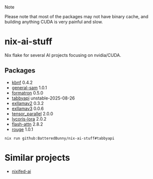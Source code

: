 > [!NOTE]
> Please note that most of the packages may not have binary cache, and building anything CUDA is very painful and slow.

# nix-ai-stuff
Nix flake for several AI projects focusing on nvidia/CUDA.

## Packages
- [kbnf](https://github.com/Dan-Wanna-M/kbnf) 0.4.2
- [general-sam](https://github.com/ModelTC/general-sam-py) 1.0.1
- [formatron](https://github.com/Dan-wanna-M/formatron) 0.5.0
- [tabbyapi](https://github.com/theroyallab/tabbyAPI) unstable-2025-08-26
- [exllamav2](https://github.com/turboderp-org/exllamav2) 0.3.2
- [exllamav3](https://github.com/turboderp-org/exllamav3) 0.0.6
- [tensor_parallel](https://github.com/BlackSamorez/tensor_parallel) 2.0.0
- [lycoris-lora](https://github.com/KohakuBlueleaf/LyCORIS) 2.0.2
- [flash-attn](https://github.com/Dao-AILab/flash-attention) 2.8.2
- [rouge](https://github.com/pltrdy/rouge) 1.0.1

```
nix run github:BatteredBunny/nix-ai-stuff#tabbyapi
```

# Similar projects
- [nixifed-ai](https://github.com/nixified-ai/flake)
